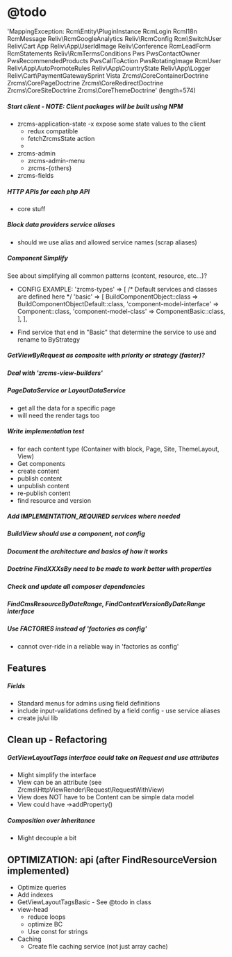 @todo
=====

'MappingException: Rcm\Entity\PluginInstance RcmLogin
RcmI18n
RcmMessage
Reliv\RcmGoogleAnalytics
Reliv\RcmConfig
Rcm\SwitchUser
Reliv\Cart
App
Reliv\App\UserIdImage
Reliv\Conference
RcmLeadForm
RcmStatements
Reliv\RcmTermsConditions
Pws
PwsContactOwner
PwsRecommendedProducts
PwsCallToAction
PwsRotatingImage
RcmUser
Reliv\App\AutoPromoteRules
Reliv\App\CountryState
Reliv\App\Logger
Reliv\Cart\PaymentGatewaySprint
Vista
Zrcms\CoreContainerDoctrine
Zrcms\CorePageDoctrine
Zrcms\CoreRedirectDoctrine
Zrcms\CoreSiteDoctrine
Zrcms\CoreThemeDoctrine' (length=574)


##### Start client  - NOTE: Client packages will be built using NPM

- zrcms-application-state
    -x expose some state values to the client
    - redux compatible
    - fetchZrcmsState action
    - 
- zrcms-admin
    - zrcms-admin-menu
    - zrcms-{others}
- zrcms-fields

##### HTTP APIs for each php API

- core stuff

##### Block data providers service aliases 

- should we use alias and allowed service names (scrap aliases)

##### Component Simplify 

See about simplifying all common patterns (content, resource, etc...)?

- CONFIG EXAMPLE:
    'zrcms-types' => [
        /* Default services and classes are defined here */
        'basic' => [
            BuildComponentObject::class => BuildComponentObjectDefault::class,
            'component-model-interface' => Component::class,
            'component-model-class' => ComponentBasic::class,
        ],
    ],
    
- Find service that end in "Basic" that determine the service to use and rename to ByStrategy

##### GetViewByRequest as composite with priority or strategy (faster)?

##### Deal with 'zrcms-view-builders'

##### PageDataService or LayoutDataService

- get all the data for a specific page
- will need the render tags too

##### Write implementation test

- for each content type (Container with block, Page, Site, ThemeLayout, View)
- Get components
- create content
- publish content
- unpublish content
- re-publish content
- find resource and version
    
##### Add IMPLEMENTATION_REQUIRED services where needed 

##### BuildView should use a component, not config
    
##### Document the architecture and basics of how it works

##### Doctrine FindXXXsBy need to be made to work better with properties
    
##### Check and update all composer dependencies

##### FindCmsResourceByDateRange, FindContentVersionByDateRange interface

#####  Use FACTORIES instead of 'factories as config'

- cannot over-ride in a reliable way in 'factories as config'
    
Features
--------

##### Fields  #####

- Standard menus for admins using field definitions
- include input-validations defined by a field config - use service aliases
- create js/ui lib
    
Clean up - Refactoring
----------------------

##### GetViewLayoutTags interface could take on Request and use attributes #####

- Might simplify the interface
- View can be an attribute (see Zrcms\HttpViewRender\Request\RequestWithView)
- View does NOT have to be Content can be simple data model
- View could have ->addProperty()

##### Composition over Inheritance #####

- Might decouple a bit
    
    
OPTIMIZATION: api (after FindResourceVersion implemented)
---------------------------------------------------------

- Optimize queries
- Add indexes
- GetViewLayoutTagsBasic - See @todo in class
- view-head
    - reduce loops
    - optimize BC
    - Use const for strings
- Caching
    - Create file caching service (not just array cache)
